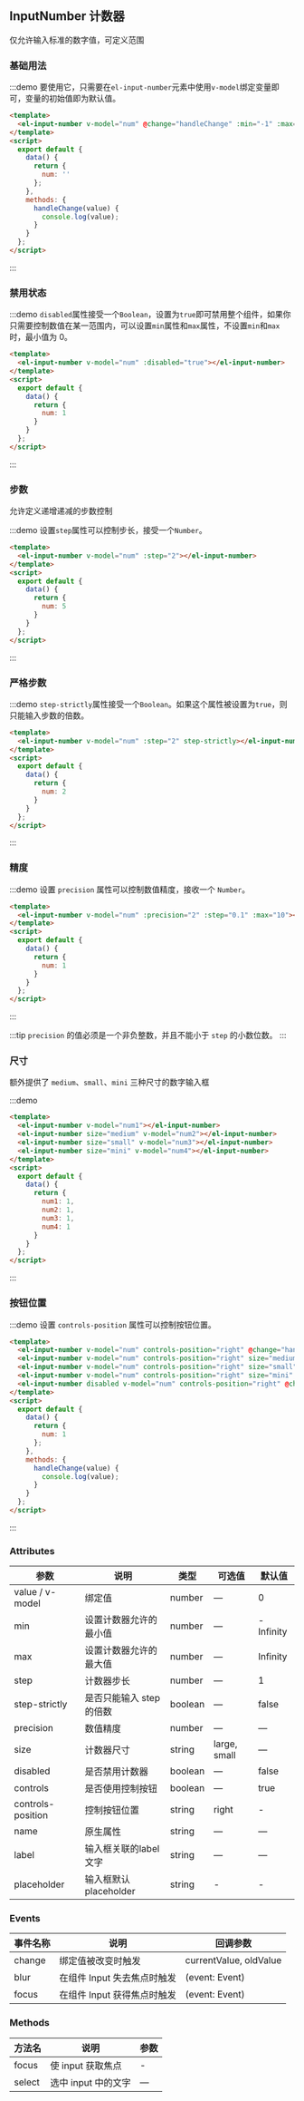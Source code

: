 ## InputNumber 计数器

仅允许输入标准的数字值，可定义范围

### 基础用法

:::demo 要使用它，只需要在`el-input-number`元素中使用`v-model`绑定变量即可，变量的初始值即为默认值。
```html
<template>
  <el-input-number v-model="num" @change="handleChange" :min="-1" :max="10" label="描述文字"></el-input-number>
</template>
<script>
  export default {
    data() {
      return {
        num: ''
      };
    },
    methods: {
      handleChange(value) {
        console.log(value);
      }
    }
  };
</script>
```
:::

### 禁用状态

:::demo `disabled`属性接受一个`Boolean`，设置为`true`即可禁用整个组件，如果你只需要控制数值在某一范围内，可以设置`min`属性和`max`属性，不设置`min`和`max`时，最小值为 0。

```html
<template>
  <el-input-number v-model="num" :disabled="true"></el-input-number>
</template>
<script>
  export default {
    data() {
      return {
        num: 1
      }
    }
  };
</script>
```
:::

### 步数

允许定义递增递减的步数控制

:::demo 设置`step`属性可以控制步长，接受一个`Number`。

```html
<template>
  <el-input-number v-model="num" :step="2"></el-input-number>
</template>
<script>
  export default {
    data() {
      return {
        num: 5
      }
    }
  };
</script>
```
:::

### 严格步数

:::demo `step-strictly`属性接受一个`Boolean`。如果这个属性被设置为`true`，则只能输入步数的倍数。

```html
<template>
  <el-input-number v-model="num" :step="2" step-strictly></el-input-number>
</template>
<script>
  export default {
    data() {
      return {
        num: 2
      }
    }
  };
</script>
```
:::

### 精度

:::demo 设置 `precision` 属性可以控制数值精度，接收一个 `Number`。

```html
<template>
  <el-input-number v-model="num" :precision="2" :step="0.1" :max="10"></el-input-number>
</template>
<script>
  export default {
    data() {
      return {
        num: 1
      }
    }
  };
</script>
```

:::

:::tip
`precision` 的值必须是一个非负整数，并且不能小于 `step` 的小数位数。
:::

### 尺寸

额外提供了 `medium`、`small`、`mini` 三种尺寸的数字输入框

:::demo

```html
<template>
  <el-input-number v-model="num1"></el-input-number>
  <el-input-number size="medium" v-model="num2"></el-input-number>
  <el-input-number size="small" v-model="num3"></el-input-number>
  <el-input-number size="mini" v-model="num4"></el-input-number>
</template>
<script>
  export default {
    data() {
      return {
        num1: 1,
        num2: 1,
        num3: 1,
        num4: 1
      }
    }
  };
</script>
```
:::

### 按钮位置

:::demo 设置 `controls-position` 属性可以控制按钮位置。
```html
<template>
  <el-input-number v-model="num" controls-position="right" @change="handleChange" :min="1" :max="10"></el-input-number>
  <el-input-number v-model="num" controls-position="right" size="medium" @change="handleChange" :min="1" :max="10"></el-input-number>
  <el-input-number v-model="num" controls-position="right" size="small" @change="handleChange" :min="1" :max="10"></el-input-number>
  <el-input-number v-model="num" controls-position="right" size="mini" @change="handleChange" :min="1" :max="10"></el-input-number>
  <el-input-number disabled v-model="num" controls-position="right" @change="handleChange" :min="1" :max="10"></el-input-number>
</template>
<script>
  export default {
    data() {
      return {
        num: 1
      };
    },
    methods: {
      handleChange(value) {
        console.log(value);
      }
    }
  };
</script>
```
:::

### Attributes
| 参数      | 说明          | 类型      | 可选值                           | 默认值  |
|----------|-------------- |----------|--------------------------------  |-------- |
| value / v-model    | 绑定值         | number | — | 0 |
| min      | 设置计数器允许的最小值 | number | — | -Infinity |
| max      | 设置计数器允许的最大值 | number | — | Infinity |
| step     | 计数器步长           | number   | — | 1 |
| step-strictly | 是否只能输入 step 的倍数 | boolean   | — | false |
| precision| 数值精度             | number   | — | — |
| size     | 计数器尺寸           | string   | large, small | — |
| disabled | 是否禁用计数器        | boolean | — | false |
| controls | 是否使用控制按钮        | boolean | — | true |
| controls-position | 控制按钮位置 | string | right | - |
| name | 原生属性 | string | — | — |
| label | 输入框关联的label文字 | string | — | — |
| placeholder | 输入框默认 placeholder | string | - | - |

### Events
| 事件名称 | 说明 | 回调参数 |
|---------|--------|---------|
| change | 绑定值被改变时触发 | currentValue, oldValue |
| blur | 在组件 Input 失去焦点时触发 | (event: Event) |
| focus | 在组件 Input 获得焦点时触发 | (event: Event) |

### Methods
| 方法名 | 说明 | 参数 |
| ---- | ---- | ---- |
| focus | 使 input 获取焦点 | - |
| select | 选中 input 中的文字 | — |
